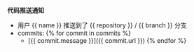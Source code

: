**代码推送通知**
- 用户 {{ name }} 推送到了 {{ repository }} / {{ branch }} 分支
- commits:
    {% for commit in commits %}
    - [{{ commit.message }}]({{ commit.url }})
    {% endfor %}